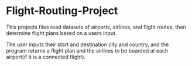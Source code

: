 # Flight-Routing-Project
This projects files read datasets of airports, airlines, and flight routes, then determine flight plans based on a users input.

The user inputs their start and destination city and country, and the program returns a flight plan and the airlines to be boarded at each airport(if it is a connected flight).
